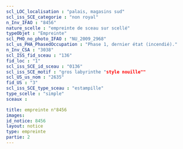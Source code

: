 ```yaml
---
scl_LOC_localisation : "palais, magasins sud"
scl_iss_SCE_categorie : "non royal"
n_Inv_IFAO : "8456"
nature_scelle : "empreinte de sceau sur scellé"
typeObjet : "Empreinte"
scl_PHO_no_photo_IFAO : "NU_2009_2968"
scl_us_PHA_PhasedOccupation : "Phase 1, dernier état (incendié)."
n_Inv_CSA : "3038"
scl_ISS_fid_sceau : "136"
fid_loc : "1"
scl_iss_SCE_id_sceau : "0136"
scl_iss_SCE_motif : "gros labyrinthe "style nouille""
scl_US_us_nom : "2635"
fid_US : "3"
scl_iss_SCE_type_sceau : "estampille"
type_scelle : "simple"
sceaux :

title: empreinte n°8456
images: 
id_notice: 8456
layout: notice
type: empreinte
partie: 2
---
```

